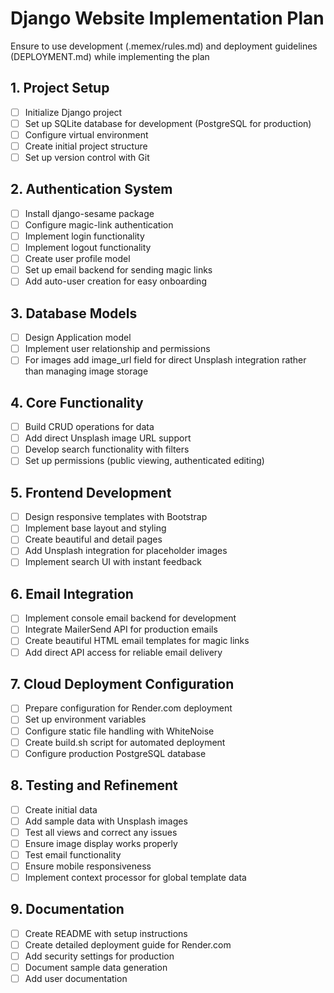 # Django Website Implementation Plan

Ensure to use development (.memex/rules.md) and deployment guidelines (DEPLOYMENT.md) while implementing the plan

## 1. Project Setup
- [ ] Initialize Django project
- [ ] Set up SQLite database for development (PostgreSQL for production)
- [ ] Configure virtual environment
- [ ] Create initial project structure
- [ ] Set up version control with Git

## 2. Authentication System
- [ ] Install django-sesame package
- [ ] Configure magic-link authentication
- [ ] Implement login functionality
- [ ] Implement logout functionality
- [ ] Create user profile model
- [ ] Set up email backend for sending magic links
- [ ] Add auto-user creation for easy onboarding

## 3. Database Models
- [ ] Design Application model
- [ ] Implement user relationship and permissions
- [ ] For images add image_url field for direct Unsplash integration rather than managing image storage

## 4. Core Functionality
- [ ] Build CRUD operations for data
- [ ] Add direct Unsplash image URL support
- [ ] Develop search functionality with filters
- [ ] Set up permissions (public viewing, authenticated editing)

## 5. Frontend Development
- [ ] Design responsive templates with Bootstrap
- [ ] Implement base layout and styling
- [ ] Create beautiful and detail pages
- [ ] Add Unsplash integration for placeholder images
- [ ] Implement search UI with instant feedback

## 6. Email Integration
- [ ] Implement console email backend for development
- [ ] Integrate MailerSend API for production emails
- [ ] Create beautiful HTML email templates for magic links
- [ ] Add direct API access for reliable email delivery

## 7. Cloud Deployment Configuration
- [ ] Prepare configuration for Render.com deployment
- [ ] Set up environment variables
- [ ] Configure static file handling with WhiteNoise
- [ ] Create build.sh script for automated deployment
- [ ] Configure production PostgreSQL database

## 8. Testing and Refinement
- [ ] Create initial data
- [ ] Add sample data with Unsplash images
- [ ] Test all views and correct any issues
- [ ] Ensure image display works properly
- [ ] Test email functionality
- [ ] Ensure mobile responsiveness
- [ ] Implement context processor for global template data

## 9. Documentation
- [ ] Create README with setup instructions
- [ ] Create detailed deployment guide for Render.com
- [ ] Add security settings for production
- [ ] Document sample data generation
- [ ] Add user documentation